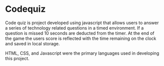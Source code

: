 # Codequiz

Code quiz is project developed using javascript that allows users to answer a series of technology related questions in a timed environment. If a question is missed 10 seconds are deducted from the timer. At the end of the game the users score is reflected with the time remaining on the clock and saved in local storage.

HTML, CSS, and Javascript were the primary languages used in developing this project.

